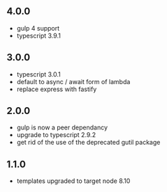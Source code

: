 ## 4.0.0
* gulp 4 support
* typescript 3.9.1

## 3.0.0
* typescript 3.0.1
* default to async / await form of lambda
* replace express with fastify

## 2.0.0
* gulp is now a peer dependancy
* upgrade to typescript 2.9.2
* get rid of the use of the deprecated gutil package

## 1.1.0

* templates upgraded to target node 8.10
